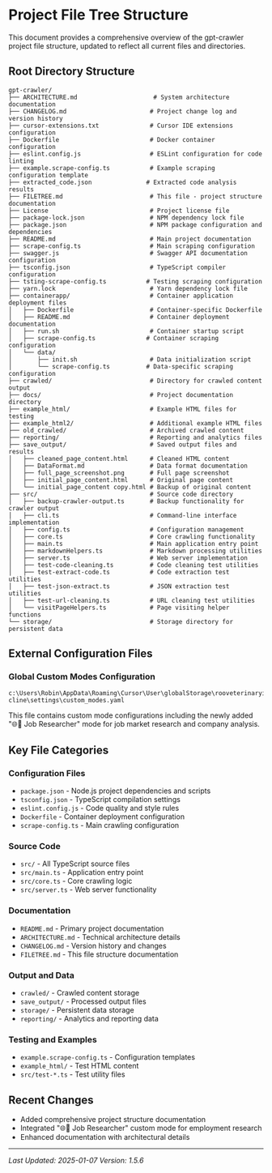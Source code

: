 # Project File Tree Structure

This document provides a comprehensive overview of the gpt-crawler project file structure, updated to reflect all current files and directories.

## Root Directory Structure

```
gpt-crawler/
├── ARCHITECTURE.md                     # System architecture documentation
├── CHANGELOG.md                       # Project change log and version history
├── cursor-extensions.txt              # Cursor IDE extensions configuration
├── Dockerfile                         # Docker container configuration
├── eslint.config.js                   # ESLint configuration for code linting
├── example.scrape-config.ts           # Example scraping configuration template
├── extracted_code.json               # Extracted code analysis results
├── FILETREE.md                        # This file - project structure documentation
├── License                            # Project license file
├── package-lock.json                  # NPM dependency lock file
├── package.json                       # NPM package configuration and dependencies
├── README.md                          # Main project documentation
├── scrape-config.ts                   # Main scraping configuration
├── swagger.js                         # Swagger API documentation configuration
├── tsconfig.json                      # TypeScript compiler configuration
├── tsting-scrape-config.ts           # Testing scraping configuration
├── yarn.lock                          # Yarn dependency lock file
├── containerapp/                      # Container application deployment files
│   ├── Dockerfile                     # Container-specific Dockerfile
│   ├── README.md                      # Container deployment documentation
│   ├── run.sh                         # Container startup script
│   ├── scrape-config.ts              # Container scraping configuration
│   └── data/
│       ├── init.sh                    # Data initialization script
│       └── scrape-config.ts          # Data-specific scraping configuration
├── crawled/                           # Directory for crawled content output
├── docs/                              # Project documentation directory
├── example_html/                      # Example HTML files for testing
├── example_html2/                     # Additional example HTML files
├── old_crawled/                       # Archived crawled content
├── reporting/                         # Reporting and analytics files
├── save_output/                       # Saved output files and results
│   ├── cleaned_page_content.html      # Cleaned HTML content
│   ├── DataFormat.md                  # Data format documentation
│   ├── full_page_screenshot.png       # Full page screenshot
│   ├── initial_page_content.html      # Original page content
│   └── initial_page_content copy.html # Backup of original content
├── src/                               # Source code directory
│   ├── backup-crawler-output.ts       # Backup functionality for crawler output
│   ├── cli.ts                         # Command-line interface implementation
│   ├── config.ts                      # Configuration management
│   ├── core.ts                        # Core crawling functionality
│   ├── main.ts                        # Main application entry point
│   ├── markdownHelpers.ts             # Markdown processing utilities
│   ├── server.ts                      # Web server implementation
│   ├── test-code-cleaning.ts          # Code cleaning test utilities
│   ├── test-extract-code.ts           # Code extraction test utilities
│   ├── test-json-extract.ts           # JSON extraction test utilities
│   ├── test-url-cleaning.ts           # URL cleaning test utilities
│   └── visitPageHelpers.ts            # Page visiting helper functions
└── storage/                           # Storage directory for persistent data
```

## External Configuration Files

### Global Custom Modes Configuration

```
c:\Users\Robin\AppData\Roaming\Cursor\User\globalStorage\rooveterinaryinc.roo-cline\settings\custom_modes.yaml
```

This file contains custom mode configurations including the newly added "🌐💼 Job Researcher" mode for job market research and company analysis.

## Key File Categories

### Configuration Files

- `package.json` - Node.js project dependencies and scripts
- `tsconfig.json` - TypeScript compilation settings
- `eslint.config.js` - Code quality and style rules
- `Dockerfile` - Container deployment configuration
- `scrape-config.ts` - Main crawling configuration

### Source Code

- `src/` - All TypeScript source files
- `src/main.ts` - Application entry point
- `src/core.ts` - Core crawling logic
- `src/server.ts` - Web server functionality

### Documentation

- `README.md` - Primary project documentation
- `ARCHITECTURE.md` - Technical architecture details
- `CHANGELOG.md` - Version history and changes
- `FILETREE.md` - This file structure documentation

### Output and Data

- `crawled/` - Crawled content storage
- `save_output/` - Processed output files
- `storage/` - Persistent data storage
- `reporting/` - Analytics and reporting data

### Testing and Examples

- `example.scrape-config.ts` - Configuration templates
- `example_html/` - Test HTML content
- `src/test-*.ts` - Test utility files

## Recent Changes

- Added comprehensive project structure documentation
- Integrated "🌐💼 Job Researcher" custom mode for employment research
- Enhanced documentation with architectural details

---

_Last Updated: 2025-01-07_
_Version: 1.5.6_
